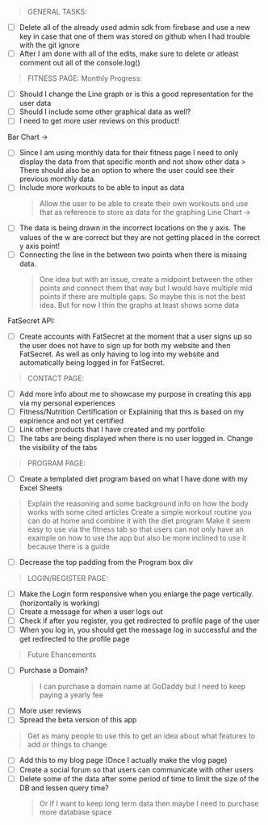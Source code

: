 > GENERAL TASKS:
* [ ] Delete all of the already used admin sdk from firebase and use a new key in case that one of them
was stored on github when I had trouble with the git ignore
* [ ] After I am done with all of the edits, make sure to delete or atleast comment out all of the console.log()

> FITNESS PAGE:
Monthly Progress:
* [ ] Should I change the Line graph or is this a good representation for the user data
* [ ] Should I include some other graphical data as well?
* [ ] I need to get more user reviews on this product!

Bar Chart -> 
* [ ] Since I am using monthly data for their fitness page I need to only display the data from that specific month
    and not show other data
        > There should also be an option to where the user could see their previous monthly data. 
* [ ] Include more workouts to be able to input as data
    > Allow the user to be able to create their own workouts and use that as reference to store as data for the graphing
Line Chart ->
* [ ] The data is being drawn in the incorrect locations on the y axis. The values of the w are correct but they are
not getting placed in the correct y axis point!
* [ ] Connecting the line in the between two points when there is missing data. 
	> One idea but with an issue, create a midpoint between the other points and connect them that way but I would
	have multiple mid points if there are multiple gaps. So maybe this is not the best idea. 
	But for now I thin the graphs at least shows some data

FatSecret API:
* [ ] Create accounts with FatSecret at the moment that a user signs up so the user does not have to 
    sign up for both my website and then FatSecret. As well as only having to log into my website and
    automatically being logged in for FatSecret.

> CONTACT PAGE:
* [ ] Add more info about me to showcase my purpose in creating this app via my personal experiences
* [ ] Fitness/Nutrition Certification or Explaining that this is based on my expirience and not yet certified
* [ ] Link other products that I have created and my portfolio
* [ ] The tabs are being displayed when there is no user logged in. Change the visibility of the tabs

> PROGRAM PAGE:
* [ ] Create a templated diet program based on what I have done with my Excel Sheets
> Explain the reasoning and some background info on how the body works with some cited articles 
> Create a simple workout routine you can do at home and combine it with the diet program
> Make it seem easy to use via the fitness tab so that users can not only have an example on how to use
    the app but also be more inclined to use it because there is a guide
* [ ] Decrease the top padding from the Program box div

> LOGIN/REGISTER PAGE:
* [ ] Make the Login form responsive when you enlarge the page vertically. (horizontally is working)
* [ ] Create a message for when a user logs out 
* [ ] Check if after you register, you get redirected to profile page of the user
* [ ] When you log in, you should get the message log in successful and the get redirected to the profile page

> Future Ehancements
* [ ] Purchase a Domain? 
	> I can purchase a domain name at GoDaddy but I need to keep paying a yearly fee 
* [ ] More user reviews
* [ ] Spread the beta version of this app
> Get as many people to use this to get an idea about what features to add or things to change
* [ ] Add this to my blog page (Once I actually make the vlog page)
* [ ] Create a social forum so that users can communicate with other users
* [ ] Delete some of the data after some period of time to limit the size of the DB and lessen query time?
	> Or if I want to keep long term data then maybe I need to purchase more database space

